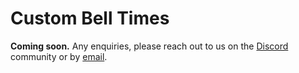 # Custom Bell Times

**Coming soon.**
Any enquiries, please reach out to us on the [Discord](https://discord.subjective.school) community or by [email](mailto:hello@subjective.school).
